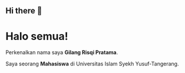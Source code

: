 ## Hi there 👋
# Halo semua! 

Perkenalkan nama saya **Gilang Risqi Pratama**.<br>

Saya seorang **Mahasiswa** di Universitas Islam Syekh Yusuf-Tangerang.


<!--
**GilangRisqi/GilangRisqi** is a ✨ _special_ ✨ repository because its `README.md` (this file) appears on your GitHub profile.

Here are some ideas to get you started:

- 🔭 I’m currently working on ...
- 🌱 I’m currently learning ...
- 👯 I’m looking to collaborate on ...
- 🤔 I’m looking for help with ...
- 💬 Ask me about ...
- 📫 How to reach me: ...
- 😄 Pronouns: ...
- ⚡ Fun fact: ...
-->
